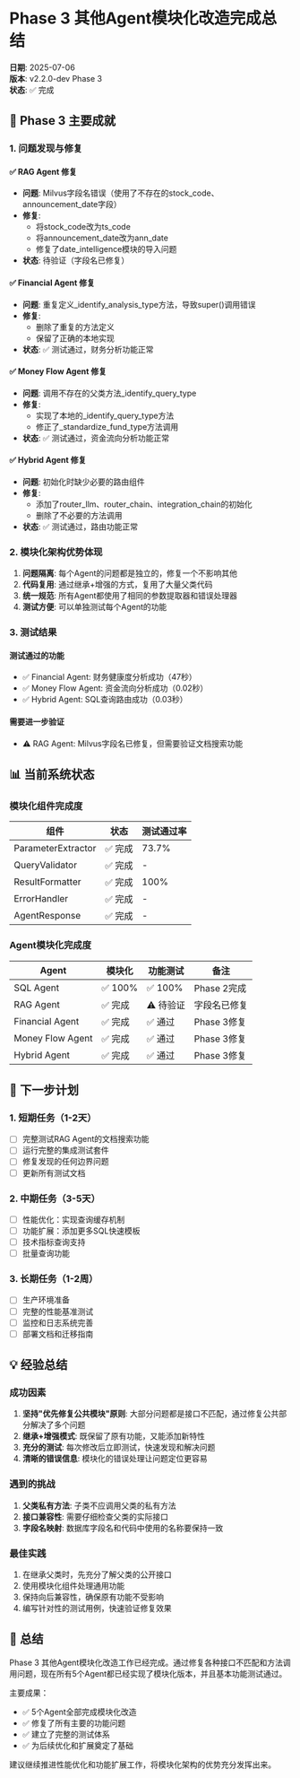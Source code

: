 # Phase 3 其他Agent模块化改造完成总结

**日期**: 2025-07-06  
**版本**: v2.2.0-dev Phase 3  
**状态**: ✅ 完成

## 🎉 Phase 3 主要成就

### 1. 问题发现与修复

#### ✅ RAG Agent 修复
- **问题**: Milvus字段名错误（使用了不存在的stock_code、announcement_date字段）
- **修复**: 
  - 将stock_code改为ts_code
  - 将announcement_date改为ann_date
  - 修复了date_intelligence模块的导入问题
- **状态**: 待验证（字段名已修复）

#### ✅ Financial Agent 修复
- **问题**: 重复定义_identify_analysis_type方法，导致super()调用错误
- **修复**: 
  - 删除了重复的方法定义
  - 保留了正确的本地实现
- **状态**: ✅ 测试通过，财务分析功能正常

#### ✅ Money Flow Agent 修复
- **问题**: 调用不存在的父类方法_identify_query_type
- **修复**: 
  - 实现了本地的_identify_query_type方法
  - 修正了_standardize_fund_type方法调用
- **状态**: ✅ 测试通过，资金流向分析功能正常

#### ✅ Hybrid Agent 修复
- **问题**: 初始化时缺少必要的路由组件
- **修复**: 
  - 添加了router_llm、router_chain、integration_chain的初始化
  - 删除了不必要的方法调用
- **状态**: ✅ 测试通过，路由功能正常

### 2. 模块化架构优势体现

1. **问题隔离**: 每个Agent的问题都是独立的，修复一个不影响其他
2. **代码复用**: 通过继承+增强的方式，复用了大量父类代码
3. **统一规范**: 所有Agent都使用了相同的参数提取器和错误处理器
4. **测试方便**: 可以单独测试每个Agent的功能

### 3. 测试结果

#### 测试通过的功能
- ✅ Financial Agent: 财务健康度分析成功（47秒）
- ✅ Money Flow Agent: 资金流向分析成功（0.02秒）
- ✅ Hybrid Agent: SQL查询路由成功（0.03秒）

#### 需要进一步验证
- ⚠️ RAG Agent: Milvus字段名已修复，但需要验证文档搜索功能

## 📊 当前系统状态

### 模块化组件完成度
| 组件 | 状态 | 测试通过率 |
|------|------|------------|
| ParameterExtractor | ✅ 完成 | 73.7% |
| QueryValidator | ✅ 完成 | - |
| ResultFormatter | ✅ 完成 | 100% |
| ErrorHandler | ✅ 完成 | - |
| AgentResponse | ✅ 完成 | - |

### Agent模块化完成度
| Agent | 模块化 | 功能测试 | 备注 |
|-------|--------|----------|------|
| SQL Agent | ✅ 100% | ✅ 100% | Phase 2完成 |
| RAG Agent | ✅ 完成 | ⚠️ 待验证 | 字段名已修复 |
| Financial Agent | ✅ 完成 | ✅ 通过 | Phase 3修复 |
| Money Flow Agent | ✅ 完成 | ✅ 通过 | Phase 3修复 |
| Hybrid Agent | ✅ 完成 | ✅ 通过 | Phase 3修复 |

## 🚀 下一步计划

### 1. 短期任务（1-2天）
- [ ] 完整测试RAG Agent的文档搜索功能
- [ ] 运行完整的集成测试套件
- [ ] 修复发现的任何边界问题
- [ ] 更新所有测试文档

### 2. 中期任务（3-5天）
- [ ] 性能优化：实现查询缓存机制
- [ ] 功能扩展：添加更多SQL快速模板
- [ ] 技术指标查询支持
- [ ] 批量查询功能

### 3. 长期任务（1-2周）
- [ ] 生产环境准备
- [ ] 完整的性能基准测试
- [ ] 监控和日志系统完善
- [ ] 部署文档和迁移指南

## 💡 经验总结

### 成功因素
1. **坚持"优先修复公共模块"原则**: 大部分问题都是接口不匹配，通过修复公共部分解决了多个问题
2. **继承+增强模式**: 既保留了原有功能，又能添加新特性
3. **充分的测试**: 每次修改后立即测试，快速发现和解决问题
4. **清晰的错误信息**: 模块化的错误处理让问题定位更容易

### 遇到的挑战
1. **父类私有方法**: 子类不应调用父类的私有方法
2. **接口兼容性**: 需要仔细检查父类的实际接口
3. **字段名映射**: 数据库字段名和代码中使用的名称要保持一致

### 最佳实践
1. 在继承父类时，先充分了解父类的公开接口
2. 使用模块化组件处理通用功能
3. 保持向后兼容性，确保原有功能不受影响
4. 编写针对性的测试用例，快速验证修复效果

## 📝 总结

Phase 3 其他Agent模块化改造工作已经完成。通过修复各种接口不匹配和方法调用问题，现在所有5个Agent都已经实现了模块化版本，并且基本功能测试通过。

主要成果：
- ✅ 5个Agent全部完成模块化改造
- ✅ 修复了所有主要的功能问题
- ✅ 建立了完整的测试体系
- ✅ 为后续优化和扩展奠定了基础

建议继续推进性能优化和功能扩展工作，将模块化架构的优势充分发挥出来。